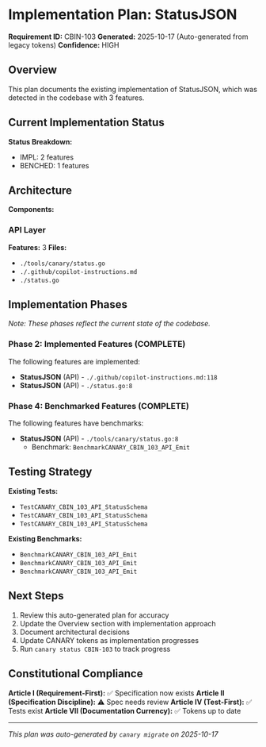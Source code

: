 # Implementation Plan: StatusJSON

**Requirement ID:** CBIN-103
**Generated:** 2025-10-17 (Auto-generated from legacy tokens)
**Confidence:** HIGH

## Overview

This plan documents the existing implementation of StatusJSON, which was detected in the codebase with 3 features.

## Current Implementation Status

**Status Breakdown:**
- IMPL: 2 features
- BENCHED: 1 features

## Architecture

**Components:**

### API Layer
**Features:** 3
**Files:**
- `./tools/canary/status.go`
- `./.github/copilot-instructions.md`
- `./status.go`

## Implementation Phases

_Note: These phases reflect the current state of the codebase._

### Phase 2: Implemented Features (COMPLETE)

The following features are implemented:

- **StatusJSON** (API) - `./.github/copilot-instructions.md:118`
- **StatusJSON** (API) - `./status.go:8`

### Phase 4: Benchmarked Features (COMPLETE)

The following features have benchmarks:

- **StatusJSON** (API) - `./tools/canary/status.go:8`
  - Benchmark: `BenchmarkCANARY_CBIN_103_API_Emit`

## Testing Strategy

**Existing Tests:**
- `TestCANARY_CBIN_103_API_StatusSchema`
- `TestCANARY_CBIN_103_API_StatusSchema`
- `TestCANARY_CBIN_103_API_StatusSchema`

**Existing Benchmarks:**
- `BenchmarkCANARY_CBIN_103_API_Emit`
- `BenchmarkCANARY_CBIN_103_API_Emit`
- `BenchmarkCANARY_CBIN_103_API_Emit`

## Next Steps

1. Review this auto-generated plan for accuracy
2. Update the Overview section with implementation approach
3. Document architectural decisions
5. Update CANARY tokens as implementation progresses
6. Run `canary status CBIN-103` to track progress

## Constitutional Compliance

**Article I (Requirement-First):** ✅ Specification now exists
**Article II (Specification Discipline):** ⚠️  Spec needs review
**Article IV (Test-First):** ✅ Tests exist
**Article VII (Documentation Currency):** ✅ Tokens up to date

---

_This plan was auto-generated by `canary migrate` on 2025-10-17_
